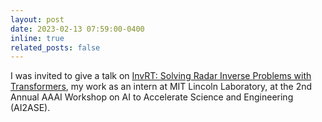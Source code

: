 ```yaml
---
layout: post
date: 2023-02-13 07:59:00-0400
inline: true
related_posts: false
---
```


I was invited to give a talk on [InvRT: Solving Radar Inverse Problems with Transformers](https://ai-2-ase.github.io/papers/23%5CSubmission%5Caaai_camera_ready.pdf), my work as an intern at MIT Lincoln Laboratory, at the 2nd Annual AAAI Workshop on AI to Accelerate Science and Engineering (AI2ASE).
